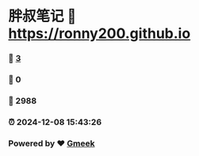 # 胖叔笔记 :link: https://ronny200.github.io 
### :page_facing_up: [3](https://ronny200.github.io/tag.html) 
### :speech_balloon: 0 
### :hibiscus: 2988 
### :alarm_clock: 2024-12-08 15:43:26 
### Powered by :heart: [Gmeek](https://github.com/Meekdai/Gmeek)
